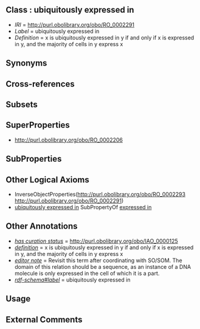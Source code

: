 
## Class : ubiquitously expressed in

 * *IRI* = http://purl.obolibrary.org/obo/RO_0002291
 * *Label* = ubiquitously expressed in
 * *Definition* = x is ubiquitously expressed in y if and only if x is expressed in y, and the majority of cells in y express x

## Synonyms


## Cross-references


## Subsets


## SuperProperties

 * <http://purl.obolibrary.org/obo/RO_0002206>

## SubProperties


## Other Logical Axioms

 * InverseObjectProperties(<http://purl.obolibrary.org/obo/RO_0002293> <http://purl.obolibrary.org/obo/RO_0002291>)
 * [ubiquitously expressed in](../../RO/91/RO_0002291.md) SubPropertyOf [expressed in](../../RO/06/RO_0002206.md)

## Other Annotations

 * *[has curation status](../../IAO/14/IAO_0000114.md)* = http://purl.obolibrary.org/obo/IAO_0000125
 * *[definition](../../IAO/15/IAO_0000115.md)* = x is ubiquitously expressed in y if and only if x is expressed in y, and the majority of cells in y express x
 * *[editor note](../../IAO/16/IAO_0000116.md)* = Revisit this term after coordinating with SO/SOM. The domain of this relation should be a sequence, as an instance of a DNA molecule is only expressed in the cell of which it is a part.
 * *[rdf-schema#label](../../el/rdf-schema#label.md)* = ubiquitously expressed in

## Usage


## External Comments

